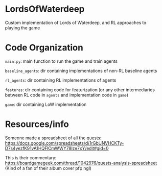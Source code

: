 # LordsOfWaterdeep
Custom implementation of Lords of Waterdeep, and RL approaches to playing the game

# Code Organization

`main.py`: main function to run the game and train agents

`baseline_agents`: dir containing implementations of non-RL baseline agents

`rl_agents`: dir containing RL implementations of agents

`features`: dir containing code for featurization (or any other intermediaries
between RL code in `agents` and implementation code in `game`)

`game`: dir containing LoW implementation 

# Resources/info

Someone made a spreadsheet of all the quests: 
https://docs.google.com/spreadsheets/d/1rGbUNVHCKTy-D7s4yezfK91vA1HQFlCmWWY78Ize7xY/edit#gid=0

This is their commentary: 
https://boardgamegeek.com/thread/1042976/quests-analysis-spreadsheet 
(Kind of a fan of their album cover pfp ngl)